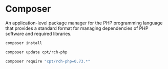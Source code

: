 # Composer

An application-level package manager for the PHP programming language that provides a standard format for managing dependencies of PHP software and required libraries.


```sh
composer install

composer update cpt/rch-php

composer require "cpt/rch-php=0.73.*"
```
